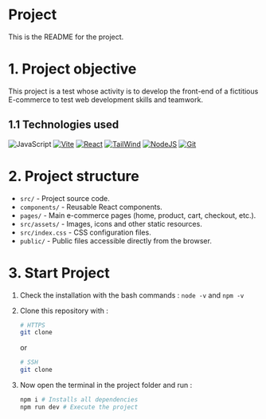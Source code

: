 # Project
This is the README for the project.

# 1. Project objective
This project is a test whose activity is to develop the front-end of a fictitious E-commerce to test web development skills and teamwork.

## 1.1 Technologies used
![JavaScript](https://skillicons.dev/icons?i=js)
[![Vite](https://skillicons.dev/icons?i=vite)](https://vitejs.dev/)
[![React](https://skillicons.dev/icons?i=react)](https://react.dev/)
[![TailWind](https://skillicons.dev/icons?i=tailwind)](https://tailwindcss.com/)
[![NodeJS](https://skillicons.dev/icons?i=nodejs)](https://nodejs.org/)
[![Git](https://skillicons.dev/icons?i=git)](https://git-scm.com/)

# 2. Project structure
-  ``src/`` - Project source code.
- ``components/`` - Reusable React components.
- ``pages/`` - Main e-commerce pages (home, product, cart, checkout, etc.).
- ``src/assets/`` - Images, icons and other static resources.
- ``src/index.css`` - CSS configuration files.
- ``public/`` - Public files accessible directly from the browser.

# 3. Start Project 
1. Check the installation with the bash commands : ``node -v`` and ``npm -v``
2. Clone this repository with : 
    ```bash
    # HTTPS
    git clone
    ```
    or
    ```bash
    # SSH
    git clone
    ```

3. Now open the terminal in the project folder and run : 
    ```bash
    npm i # Installs all dependencies
    npm run dev # Execute the project
